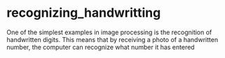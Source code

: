 # recognizing_handwritting
One of the simplest examples in image processing is the recognition of handwritten digits. This means that by receiving a photo of a handwritten number, the computer can recognize what number it has entered
